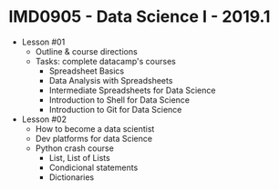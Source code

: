 # IMD0905 - Data Science I - 2019.1

- Lesson #01 
	- Outline & course directions
	- Tasks: complete datacamp's courses
		- Spreadsheet Basics
		- Data Analysis with Spreadsheets
		- Intermediate Spreadsheets for Data Science
		- Introduction to Shell for Data Science
		- Introduction to Git for Data Science
- Lesson #02
	- How to become a data scientist
	- Dev platforms for data Science
	- Python crash course
		- List, List of Lists
		- Condicional statements
		- Dictionaries


		

